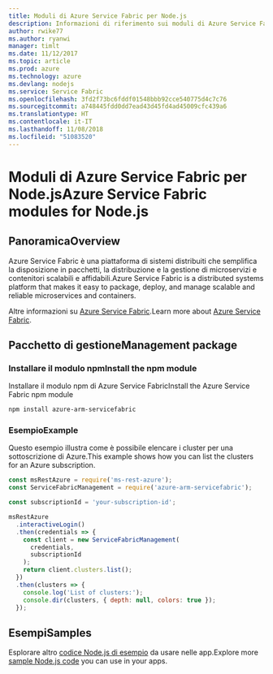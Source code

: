 ```yaml
---
title: Moduli di Azure Service Fabric per Node.js
description: Informazioni di riferimento sui moduli di Azure Service Fabric per Node.js
author: rwike77
ms.author: ryanwi
manager: timlt
ms.date: 11/12/2017
ms.topic: article
ms.prod: azure
ms.technology: azure
ms.devlang: nodejs
ms.service: Service Fabric
ms.openlocfilehash: 3fd2f73bc6fddf01548bbb92cce540775d4c7c76
ms.sourcegitcommit: a748445fdd0dd7ead43d45fd4ad45009cfc439a6
ms.translationtype: HT
ms.contentlocale: it-IT
ms.lasthandoff: 11/08/2018
ms.locfileid: "51083520"
---
```

# <a name="azure-service-fabric-modules-for-nodejs"></a><span data-ttu-id="755a8-103">Moduli di Azure Service Fabric per Node.js</span><span class="sxs-lookup"><span data-stu-id="755a8-103">Azure Service Fabric modules for Node.js</span></span>

## <a name="overview"></a><span data-ttu-id="755a8-104">Panoramica</span><span class="sxs-lookup"><span data-stu-id="755a8-104">Overview</span></span>

<span data-ttu-id="755a8-105">Azure Service Fabric è una piattaforma di sistemi distribuiti che semplifica la disposizione in pacchetti, la distribuzione e la gestione di microservizi e contenitori scalabili e affidabili.</span><span class="sxs-lookup"><span data-stu-id="755a8-105">Azure Service Fabric is a distributed systems platform that makes it easy to package, deploy, and manage scalable and reliable microservices and containers.</span></span>

<span data-ttu-id="755a8-106">Altre informazioni su [Azure Service Fabric](https://docs.microsoft.com/azure/service-fabric/service-fabric-overview).</span><span class="sxs-lookup"><span data-stu-id="755a8-106">Learn more about [Azure Service Fabric](https://docs.microsoft.com/azure/service-fabric/service-fabric-overview).</span></span>

## <a name="management-package"></a><span data-ttu-id="755a8-107">Pacchetto di gestione</span><span class="sxs-lookup"><span data-stu-id="755a8-107">Management package</span></span>

### <a name="install-the-npm-module"></a><span data-ttu-id="755a8-108">Installare il modulo npm</span><span class="sxs-lookup"><span data-stu-id="755a8-108">Install the npm module</span></span>

<span data-ttu-id="755a8-109">Installare il modulo npm di Azure Service Fabric</span><span class="sxs-lookup"><span data-stu-id="755a8-109">Install the Azure Service Fabric npm module</span></span>

```bash
npm install azure-arm-servicefabric
```

### <a name="example"></a><span data-ttu-id="755a8-110">Esempio</span><span class="sxs-lookup"><span data-stu-id="755a8-110">Example</span></span>

<span data-ttu-id="755a8-111">Questo esempio illustra come è possibile elencare i cluster per una sottoscrizione di Azure.</span><span class="sxs-lookup"><span data-stu-id="755a8-111">This example shows how you can list the clusters for an Azure subscription.</span></span>

```javascript
const msRestAzure = require('ms-rest-azure');
const ServiceFabricManagement = require('azure-arm-servicefabric');

const subscriptionId = 'your-subscription-id';

msRestAzure
  .interactiveLogin()
  .then(credentials => {
    const client = new ServiceFabricManagement(
      credentials,
      subscriptionId
    );
    return client.clusters.list();
  })
  .then(clusters => {
    console.log('List of clusters:');
    console.dir(clusters, { depth: null, colors: true });
  });
```

## <a name="samples"></a><span data-ttu-id="755a8-112">Esempi</span><span class="sxs-lookup"><span data-stu-id="755a8-112">Samples</span></span>

<span data-ttu-id="755a8-113">Esplorare altro [codice Node.js di esempio](https://azure.microsoft.com/resources/samples/?platform=nodejs) da usare nelle app.</span><span class="sxs-lookup"><span data-stu-id="755a8-113">Explore more [sample Node.js code](https://azure.microsoft.com/resources/samples/?platform=nodejs) you can use in your apps.</span></span>
